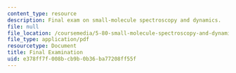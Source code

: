 ```yaml
---
content_type: resource
description: Final exam on small-molecule spectroscopy and dynamics.
file: null
file_location: /coursemedia/5-80-small-molecule-spectroscopy-and-dynamics-fall-2008/e378ff7f008bcb9b0b36ba77208ff55f_examf_1976.pdf
file_type: application/pdf
resourcetype: Document
title: Final Examination
uid: e378ff7f-008b-cb9b-0b36-ba77208ff55f
---
```

